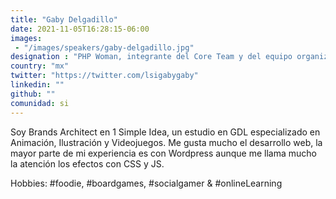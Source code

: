 ```yaml
---
title: "Gaby Delgadillo"
date: 2021-11-05T16:28:15-06:00
images:
 - "/images/speakers/gaby-delgadillo.jpg"
designation : "PHP Woman, integrante del Core Team y del equipo organizador de meetups."
country: "mx"
twitter: "https://twitter.com/lsigabygaby"
linkedin: ""
github: ""
comunidad: si
---
```


Soy Brands Architect en 1 Simple Idea, un estudio en GDL especializado en Animación, Ilustración y Videojuegos. Me gusta mucho el desarrollo web, la mayor parte de mi experiencia es con Wordpress aunque me llama mucho la atención los efectos con CSS y JS.

Hobbies: #foodie, #boardgames, #socialgamer & #onlineLearning